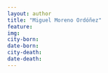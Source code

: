 ```yaml
---
layout: author
title: "Miguel Moreno Ordóñez"
feature: 
img:
city-born: 
date-born: 
city-death: 
date-death:
---
```

